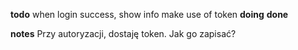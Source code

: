 **todo**
when login success, show info
make use of token
**doing**
**done**

**notes**
Przy autoryzacji, dostaję token. Jak go zapisać?
